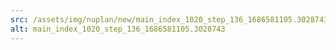 ```yaml
---
src: /assets/img/nuplan/new/main_index_1020_step_136_1686581105.3028743.png
alt: main_index_1020_step_136_1686581105.3028743
---
```

